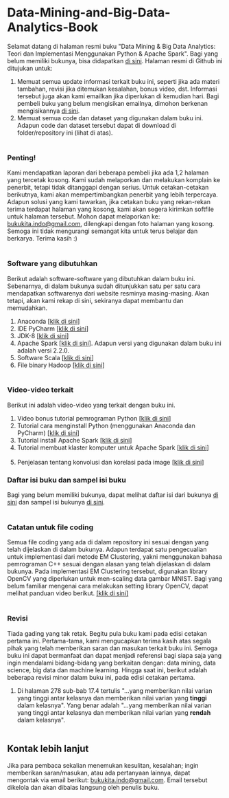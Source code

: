 # Data-Mining-and-Big-Data-Analytics-Book
Selamat datang di halaman resmi buku "Data Mining & Big Data Analytics: Teori dan Implementasi Menggunakan Python & Apache Spark". Bagi yang belum memiliki bukunya, bisa didapatkan [di sini](http://www.tokopedia.com/bukukitaindo/data-mining-dan-big-data-analytics). Halaman resmi di Github ini ditujukan untuk:
1. Memuat semua update informasi terkait buku ini, seperti jika ada materi tambahan, revisi jika ditemukan kesalahan, bonus video, dst. Informasi tersebut juga akan kami emailkan jika diperlukan di kemudian hari. Bagi pembeli buku yang belum mengisikan emailnya, dimohon berkenan mengisikannya [di sini](https://goo.gl/forms/Klcw9eSmJ8VTMkln1). 
2. Memuat semua code dan dataset yang digunakan dalam buku ini. Adapun code dan dataset tersebut dapat di download di folder/repository ini (lihat di atas).
<br> <br>
### Penting!
Kami mendapatkan laporan dari beberapa pembeli jika ada 1,2 halaman yang tercetak kosong. Kami sudah melaporkan dan melakukan komplain ke penerbit, tetapi tidak ditanggapi dengan serius. Untuk cetakan-cetakan berikutnya, kami akan mempertimbangkan penerbit yang lebih terpercaya. Adapun solusi yang kami tawarkan, jika cetakan buku yang rekan-rekan terima terdapat halaman yang kosong, kami akan segera kirimkan softfile untuk halaman tersebut. Mohon dapat melaporkan ke: bukukita.indo@gmail.com, dilengkapi dengan foto halaman yang kosong. Semoga ini tidak mengurangi semangat kita untuk terus belajar dan berkarya. Terima kasih :)
<br> <br>
### Software yang dibutuhkan
Berikut adalah software-software yang dibutuhkan dalam buku ini. Sebenarnya, di dalam bukunya sudah ditunjukkan satu per satu cara mendapatkan softwarenya dari website resminya masing-masing. Akan tetapi, akan kami rekap di sini, sekiranya dapat membantu dan memudahkan.<br>
1. Anaconda [[klik di sini](http://www.anaconda.com/download/)]
2. IDE PyCharm [[klik di sini](http://www.jetbrains.com/pycharm/download/#section=windows)]
3. JDK-8 [[klik di sini](http://www.oracle.com/technetwork/java/javase/downloads/jdk8-downloads-2133151.html)]
4. Apache Spark [[klik di sini](http://spark.apache.org/downloads.html)]. Adapun versi yang digunakan dalam buku ini adalah versi 2.2.0.
5. Software Scala [[klik di sini](http://www.scala-lang.org/download/)]
6. File binary Hadoop [[klik di sini](http://github.com/steveloughran/winutils/tree/master/hadoop-2.7.1)]
<br><br>
### Video-video terkait
Berikut ini adalah video-video yang terkait dengan buku ini.
1. Video bonus tutorial pemrograman Python [[klik di sini](http://www.youtube.com/watch?v=Apor4KD6c7E&list=PLkRkKTC6HZMyG2WGs7fBclS63KwBqtZFx)]
2. Tutorial cara menginstall Python (menggunakan Anaconda dan PyCharm) [[klik di sini](https://www.youtube.com/watch?v=rCMH8Ca0UP8&t=1037s)]
3. Tutorial install Apache Spark [[klik di sini](http://www.youtube.com/watch?v=WQErwxRTiW0&t=15s)]
4. Tutorial membuat klaster komputer untuk Apache Spark [[klik di sini](http://www.youtube.com/watch?v=WQErwxRTiW0&t=15s)]
<br><br>
5. Penjelasan tentang konvolusi dan korelasi pada image [[klik di sini](https://www.youtube.com/watch?v=zQUBLrpvCHc)]
### Daftar isi buku dan sampel isi buku
Bagi yang belum memiliki bukunya, dapat melihat daftar isi dari bukunya [di sini](http://goo.gl/Z7onsr) dan sampel isi bukunya [di sini](http://goo.gl/PVf5i4).
<br><br>
### Catatan untuk file coding
Semua file coding yang ada di dalam repository ini sesuai dengan yang telah dijelaskan di dalam bukunya. Adapun terdapat satu pengecualian untuk implementasi dari metode EM Clustering, yakni menggunakan bahasa pemrograman C++ sesuai dengan alasan yang telah dijelaskan di dalam bukunya. Pada implementasi EM Clustering tersebut, digunakan library OpenCV yang diperlukan untuk men-scaling data gambar MNIST. Bagi yang belum familiar mengenai cara melakukan setting library OpenCV, dapat melihat panduan video berikut. [[klik di sini]](http://www.youtube.com/watch?v=Ay8snLu2SNY&t=167s) 
<br><br>
### Revisi
Tiada gading yang tak retak. Begitu pula buku kami pada edisi cetakan pertama ini. Pertama-tama, kami mengucapkan terima kasih atas segala pihak yang telah memberikan saran dan masukan terkait buku ini. Semoga buku ini dapat bermanfaat dan dapat menjadi referensi bagi siapa saja yang ingin mendalami bidang-bidang yang berkaitan dengan: data mining, data science, big data dan machine learning. Hingga saat ini, berikut adalah beberapa revisi minor dalam buku ini, pada edisi cetakan pertama. <br>
1. Di halaman  278 sub-bab 17.4 tertulis "...yang memberikan nilai varian yang tinggi antar kelasnya dan memberikan nilai varian yang **tinggi** dalam kelasnya". Yang benar adalah "...yang memberikan nilai varian yang tinggi antar kelasnya dan memberikan nilai varian yang **rendah** dalam kelasnya".
<br><br>
## Kontak lebih lanjut
Jika para pembaca sekalian menemukan kesulitan, kesalahan; ingin memberikan saran/masukan, atau ada pertanyaan lainnya, dapat mengontak via email berikut: bukukita.indo@gmail.com. Email tersebut dikelola dan akan dibalas langsung oleh penulis buku.

